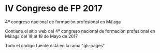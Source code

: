 # IV Congreso de FP 2017
4º congreso nacional de formación profesional en Málaga

Contiene el sitio web del 4º congreso nacional de formación profesional en Málaga del 18 al 19 de Mayo de 2017

Todo el código fuente está en la rama "gh-pages"
